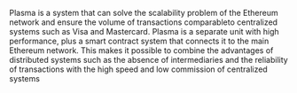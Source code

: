 Plasma is a system that can solve the scalability problem of the Ethereum network and ensure the volume of transactions comparableto centralized systems such as Visa and Mastercard. Plasma is a separate unit with high performance, plus a smart contract system that connects it to the main Ethereum network. This makes it possible to combine the advantages of distributed systems such as the absence of intermediaries and the reliability of transactions with the high speed and low commission of centralized systems